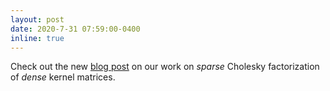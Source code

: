 ```yaml
---
layout: post
date: 2020-7-31 07:59:00-0400
inline: true
---
```


Check out the new [blog post](https://f-t-s.github.io/projects/cholesky/) on our work on *sparse* Cholesky factorization of *dense* kernel matrices.